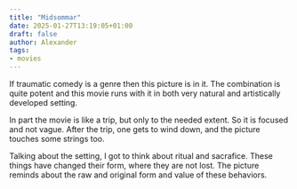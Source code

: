 ```yaml
---
title: "Midsommar"
date: 2025-01-27T13:19:05+01:00
draft: false
author: Alexander
tags:
- movies
---
```


If traumatic comedy is a genre then this picture is in it.
The combination is quite potent and this movie runs with it in both very natural and artistically developed setting.

In part the movie is like a trip, but only to the needed extent.
So it is focused and not vague.
After the trip, one gets to wind down, and the picture touches some strings too.

Talking about the setting, I got to think about ritual and sacrafice.
These things have changed their form, where they are not lost.
The picture reminds about the raw and original form and value of these behaviors.
